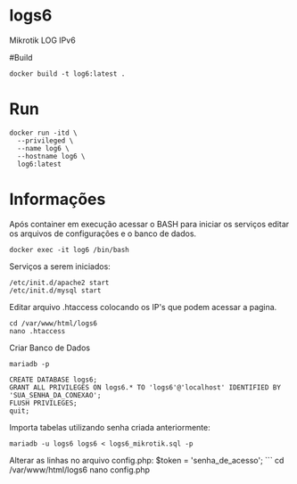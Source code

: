 # logs6
 Mikrotik LOG IPv6

#Build
```
docker build -t log6:latest .
```

# Run
```
docker run -itd \
  --privileged \
  --name log6 \
  --hostname log6 \
  log6:latest
  ```
  
  # Informações
  Após container em execução acessar o BASH para iniciar os serviços editar os arquivos de configurações e o banco de dados.
  
  ```
  docker exec -it log6 /bin/bash
  ```
  Serviços a serem iniciados:
  ```
  /etc/init.d/apache2 start
  /etc/init.d/mysql start
  ```
  Editar arquivo .htaccess colocando os IP's que podem acessar a pagina.
  ```
  cd /var/www/html/logs6
  nano .htaccess
  ```
  Criar Banco de Dados
  ```
  mariadb -p
  ```
  ```
  CREATE DATABASE logs6;
  GRANT ALL PRIVILEGES ON logs6.* TO 'logs6'@'localhost' IDENTIFIED BY 'SUA_SENHA_DA_CONEXAO';
  FLUSH PRIVILEGES;
  quit;
  ```
  Importa tabelas utilizando senha criada anteriormente:
  ```
  mariadb -u logs6 logs6 < logs6_mikrotik.sql -p
  ```
  Alterar as linhas no arquivo config.php:
  $token = 'senha_de_acesso';
    ```
  cd /var/www/html/logs6
  nano config.php
  ```
  
